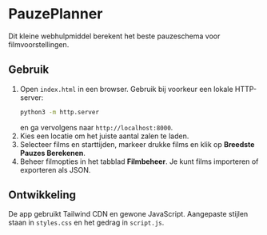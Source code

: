 # PauzePlanner

Dit kleine webhulpmiddel berekent het beste pauzeschema voor filmvoorstellingen.

## Gebruik

1. Open `index.html` in een browser. Gebruik bij voorkeur een lokale HTTP-server:
   ```bash
   python3 -m http.server
   ```
   en ga vervolgens naar `http://localhost:8000`.
2. Kies een locatie om het juiste aantal zalen te laden.
3. Selecteer films en starttijden, markeer drukke films en klik op **Breedste Pauzes Berekenen**.
4. Beheer filmopties in het tabblad **Filmbeheer**. Je kunt films importeren of exporteren als JSON.

## Ontwikkeling

De app gebruikt Tailwind CDN en gewone JavaScript. Aangepaste stijlen staan in `styles.css` en het gedrag in `script.js`.
